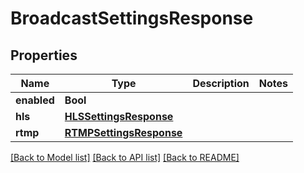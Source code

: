 # BroadcastSettingsResponse

## Properties
Name | Type | Description | Notes
------------ | ------------- | ------------- | -------------
**enabled** | **Bool** |  | 
**hls** | [**HLSSettingsResponse**](HLSSettingsResponse.md) |  | 
**rtmp** | [**RTMPSettingsResponse**](RTMPSettingsResponse.md) |  | 

[[Back to Model list]](../README.md#documentation-for-models) [[Back to API list]](../README.md#documentation-for-api-endpoints) [[Back to README]](../README.md)


